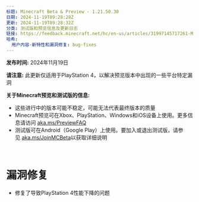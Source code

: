 ```yaml
---
标题: Minecraft Beta & Preview - 1.21.50.30
日期: 2024-11-19T09:28:28Z
更新: 2024-11-19T09:28:32Z
分类: 测试版和预览信息及更新日志
链接: https://feedback.minecraft.net/hc/en-us/articles/31997145717261-Minecraft-Beta-Preview-1-21-50-30
哈希:
  用户内容-新特性和漏洞修复: bug-fixes
---
```


**发布时间:** 2024年11月19日

**请注意:** 此更新仅适用于PlayStation 4，以解决预览版本中出现的一些平台特定漏洞

**关于Minecraft预览和测试版的信息:**

- 这些进行中的版本可能不稳定，可能无法代表最终版本的质量
- Minecraft预览可在Xbox、PlayStation、Windows和iOS设备上使用。更多信息请访问 [aka.ms/PreviewFAQ](https://aka.ms/PreviewFAQ)
- 测试版可在Android（Google Play）上使用。要加入或退出测试版，请参见 [aka.ms/JoinMCBeta](https://aka.ms/JoinMCBeta)以获取详细说明

 

# 漏洞修复

- 修复了导致PlayStation 4性能下降的问题